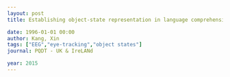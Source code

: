 ```yaml
---
layout: post
title: Establishing object-state representation in language comprehension - evidence from picture verification, eye-tracking and ERPs

date: 1996-01-01 00:00
author: Kang, Xin
tags: ["EEG","eye-tracking","object states"]
journal: PQDT - UK & IreLANd

year: 2015
---
```



